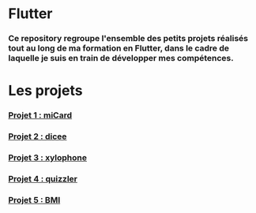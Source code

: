 # Flutter
### Ce repository  regroupe l'ensemble des petits projets réalisés tout au long de ma formation en Flutter, dans le cadre de laquelle je suis en train de développer mes compétences.
# Les projets

### [Projet 1 : miCard](https://github.com/taphakebe99/miCard)
### [Projet 2 : dicee](https://github.com/taphakebe99/dicee.git)
### [Projet 3 : xylophone](https://github.com/votre-utilisateur/nom-du-repository/chemin-vers-xylophone)
### [Projet 4 : quizzler](https://github.com/votre-utilisateur/nom-du-repository/chemin-vers-quizzler)
### [Projet 5 : BMI](https://github.com/votre-utilisateur/nom-du-repository/chemin-vers-BMI)


